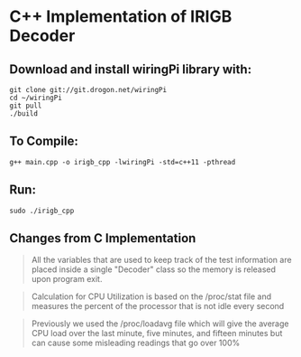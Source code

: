 # C++ Implementation of IRIGB Decoder

## Download and install wiringPi library with:

```
git clone git://git.drogon.net/wiringPi
cd ~/wiringPi
git pull
./build
```

## To Compile:

```
g++ main.cpp -o irigb_cpp -lwiringPi -std=c++11 -pthread
```

## Run:

```
sudo ./irigb_cpp  
```

## Changes from C Implementation


> All the variables that are used to keep track of the test information are placed inside a single "Decoder" class so the memory is released upon program exit.

> Calculation for CPU Utilization is based on the /proc/stat file and measures 
the percent of the processor that is not idle every second

> Previously we used the /proc/loadavg file which will give the average CPU load over the last minute, five minutes, and fifteen minutes but can cause some misleading readings that go over 100% 
